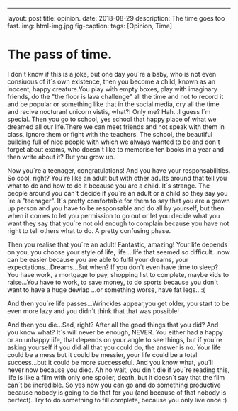 ---
layout: post
title: opinion.
date: 2018-08-29
description: The time goes too fast.
img: html-img.jpg 
fig-caption: 
tags: [Opinion, Time]


# The pass of time.
I don´t know if this is a joke, but one day you´re a baby, who is not even consiuous of it´s own existence, then you become a child, known as an inocent, happy creature.You play with empty boxes, play with imaginary friends, do the "the floor is lava challenge" all the time and not to record it and be popular or something like that in the social media, cry all the time and recive nocturanl unicorn vistis, what?! Only me? Hah...I guess I´m special. Then you go to school, yes school that happy place of what we dreamed all our life.There we can meet friends and not speak with them in class, ignore them or fight with the teachers. The school, the beautiful building full of nice people with which we always wanted to be and don´t forget about exams, who doesn´t like to memorise ten books in a year and then write about it? But you grow up. 

Now you´re a teenager, congratulations! And you have your responsabilities. So cool, right? You´re like an adult but with other adults around that tell you what to do and how to do it because you are a child. It´s strange. The people around you can´t decide if you´re an adult or a child so they say you´re a "teenager". It´s pretty comfortable for them to say that you are a grown up person and you have to be responsable and do all by yourself, but then when it comes to let you permission to go out or let you decide what you want they say that you´re not old enough to complain because you have not right to tell others what to do. A pretty confusing phase.

Then you realise that you´re an adult! Fantastic, amazing! Your life depends on you, you choose your style of life, life....life that seemed so difficult...now can be easier because you are able to fulfil your dreams, your expectations...Dreams...But when? If you don´t even have time to sleep? You have work, a mortgage to pay, shopping list to complete, maybe kids to raise...You have to work, to save money, to do sports because you don´t want to have a huge dewlap ...or something worse, have fat legs...:( 

And then you´re life passes...Wrinckles appear,you get older, you start to be even more lazy and you didn´t think that that was possible!

And then you die...Sad, right? After all the good things that you did? And you know what? It´s will never be enough, NEVER. You either had a happy or an unhappy life, that depends on your angle to see things, but if you´re asking yourself if you did all that you could do, the answer is no. Your life could be a mess but it could be messier, your life could be a total success...but it could be more successeful. And you know what, you´ll never now because you died. Ah no wait, you din´t die if you´re reading this, life is like a film with only one spoiler, death, but it doesn´t say that the film can´t be incredible. So yes now you can go  and do something productive because nobody is going to do that for you (and because of that nobody is perfect). Try to do something to fill complete, because you only live once :)
